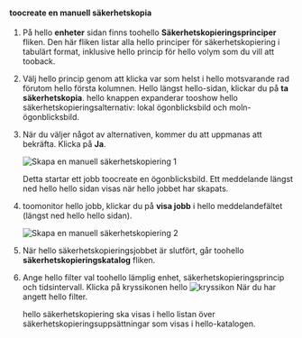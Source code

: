 <!--author=SharS last changed: 9/17/15-->

#### <a name="toocreate-a-manual-backup"></a>toocreate en manuell säkerhetskopia
1. På hello **enheter** sidan finns toohello **Säkerhetskopieringsprinciper** fliken. Den här fliken listar alla hello principer för säkerhetskopiering i tabulärt format, inklusive hello princip för hello volym som du vill att tooback.
2. Välj hello princip genom att klicka var som helst i hello motsvarande rad förutom hello första kolumnen. Hello längst hello-sidan, klickar du på **ta säkerhetskopia**. hello knappen expanderar tooshow hello säkerhetskopieringsalternativ: lokal ögonblicksbild och moln-ögonblicksbild. 
3. När du väljer något av alternativen, kommer du att uppmanas att bekräfta. Klicka på **Ja**. 
   
    ![Skapa en manuell säkerhetskopiering 1](./media/storsimple-create-manual-backup-gov/HCS_CreateManualBackup1-gov-include.png)
   
    Detta startar ett jobb toocreate en ögonblicksbild. Ett meddelande längst ned hello hello sidan visas när hello jobbet har skapats.
4. toomonitor hello jobb, klickar du på **visa jobb** i hello meddelandefältet (längst ned hello hello sidan). 
   
    ![Skapa en manuell säkerhetskopiering 2](./media/storsimple-create-manual-backup-gov/HCS_CreateManualBackup2-gov-include.png)
5. När hello säkerhetskopieringsjobbet är slutfört, går toohello **säkerhetskopieringskatalog** fliken.
6. Ange hello filter val toohello lämplig enhet, säkerhetskopieringsprincip och tidsintervall. Klicka på kryssikonen hello ![kryssikon](./media/storsimple-create-manual-backup/HCS_CheckIcon-include.png) När du har angett hello filter.
   
   hello säkerhetskopiering ska visas i hello listan över säkerhetskopieringsuppsättningar som visas i hello-katalogen.

